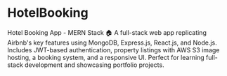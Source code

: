 # HotelBooking
Hotel Booking App - MERN Stack 🏠 A full-stack web app replicating Airbnb's key features using MongoDB, Express.js, React.js, and Node.js. Includes JWT-based authentication, property listings with AWS S3 image hosting, a booking system, and a responsive UI. Perfect for learning full-stack development and showcasing portfolio projects.

